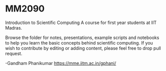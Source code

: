 # MM2090
Introduction to Scientific Computing
A course for first year students at IIT Madras.

Browse the folder for notes, presentations, example scripts and notebooks to help you learn the basic concepts behind scientific computing. If you wish to contribute by editing or adding content, please feel free to drop pull request.

-Gandham Phanikumar
https://mme.iitm.ac.in/gphani/
